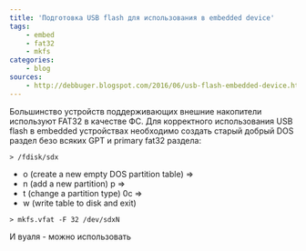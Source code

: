 ```yaml
---
title: 'Подготовка USB flash для использования в embedded device'
tags: 
    - embed
    - fat32
    - mkfs
categories:
    - blog
sources:
    - http://debbuger.blogspot.com/2016/06/usb-flash-embedded-device.html
---
```

Большинство устройств поддерживающих внешние накопители используют FAT32 в качестве ФС. Для корректного использования USB flash в embedded устройствах необходимо создать старый добрый DOS раздел безо всяких GPT и primary fat32 раздела:
```
> /fdisk/sdx
```
* o (create a new empty DOS partition table) =>
* n (add a new partition) p => 
* t (change a partition type) 0c =>
* w (write table to disk and exit)
```
> mkfs.vfat -F 32 /dev/sdxN
```

И вуаля - можно использовать